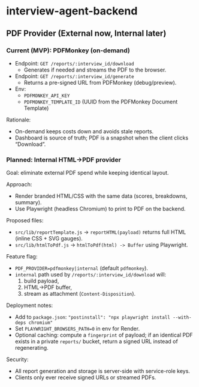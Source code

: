 # interview-agent-backend
## PDF Provider (External now, Internal later)

### Current (MVP): PDFMonkey (on-demand)
- Endpoint: `GET /reports/:interview_id/download`
  - Generates if needed and streams the PDF to the browser.
- Endpoint: `GET /reports/:interview_id/generate`
  - Returns a pre-signed URL from PDFMonkey (debug/preview).
- Env:
  - `PDFMONKEY_API_KEY`
  - `PDFMONKEY_TEMPLATE_ID` (UUID from the PDFMonkey Document Template)

Rationale:
- On-demand keeps costs down and avoids stale reports.
- Dashboard is source of truth; PDF is a snapshot when the client clicks “Download”.

### Planned: Internal HTML→PDF provider
Goal: eliminate external PDF spend while keeping identical layout.

Approach:
- Render branded HTML/CSS with the same data (scores, breakdowns, summary).
- Use Playwright (headless Chromium) to print to PDF on the backend.

Proposed files:
- `src/lib/reportTemplate.js` → `reportHTML(payload)` returns full HTML (inline CSS + SVG gauges).
- `src/lib/htmlToPdf.js` → `htmlToPdf(html) -> Buffer` using Playwright.

Feature flag:
- `PDF_PROVIDER=pdfmonkey|internal` (default `pdfmonkey`).
- `internal` path used by `/reports/:interview_id/download` will:
  1) build payload,
  2) HTML→PDF buffer,
  3) stream as attachment (`Content-Disposition`).

Deployment notes:
- Add to `package.json`: `"postinstall": "npx playwright install --with-deps chromium"`
- Set `PLAYWRIGHT_BROWSERS_PATH=0` in env for Render.
- Optional caching: compute a `fingerprint` of payload; if an identical PDF exists in a private `reports/` bucket, return a signed URL instead of regenerating.

Security:
- All report generation and storage is server-side with service-role keys.
- Clients only ever receive signed URLs or streamed PDFs.

